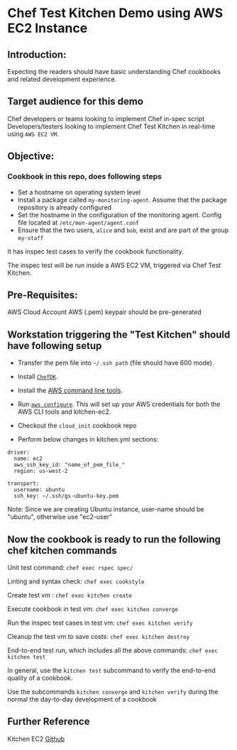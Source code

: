 # Chef Test Kitchen Demo using AWS EC2 Instance
## Introduction:
Expecting the readers should have basic understanding Chef cookbooks and related development experience.

## Target audience for this demo
Chef developers or teams looking to implement Chef in-spec script
Developers/testers looking to implement Chef Test Kitchen in real-time using `AWS EC2 VM`.

## Objective:
### Cookbook in this repo, does following steps
- Set a hostname on operating system level
- Install a package called `my-monitoring-agent`. Assume that the package repository is already configured
- Set the hostname in the configuration of the monitoring agent. Config file located at `/etc/mon-agent/agent.conf`
- Ensure that the two users, `alice` and `bob`, exist and are part of the group `my-staff`

It has inspec test cases to verify the cookbook functionality.

The inspec test will be run inside a AWS EC2 VM, triggered via Chef Test Kitchen.

## Pre-Requisites:
AWS Cloud Account
AWS (.pem) keypair should be pre-generated 

## Workstation triggering the "Test Kitchen" should have following setup
- Transfer the pem file into `~/.ssh path` (file should have 600 mode).

- Install [`ChefDK`](https://downloads.chef.io/chefdk/). 

- Install the [AWS command line tools](https://docs.aws.amazon.com/cli/latest/userguide/cli-chap-install.html).

- Run [`aws configure`](https://docs.aws.amazon.com/cli/latest/userguide/cli-chap-configure.html#cli-quick-configuration). This will set up your AWS credentials for both the AWS CLI tools and kitchen-ec2.

- Checkout the `cloud_init` cookbook repo

- Perform below changes in kitchen.yml sections:
```
driver:
  name: ec2
  aws_ssh_key_id: "name_of_pem_file_"
  region: us-west-2

transport:
  username: ubuntu
  ssh_key: ~/.ssh/gs-ubuntu-key.pem
```

Note: Since we are creating Ubuntu instance, user-name should be "ubuntu", otherwise use "ec2-user"

## Now the cookbook is ready to run the following chef kitchen commands
Unit test command: `chef exec rspec spec/`

Linting and syntax check: `chef exec cookstyle`

Create test vm : `chef exec kitchen create`

Execute cookbook in test vm: `chef exec kitchen converge`

Run the inspec test cases in test vm: `chef exec kitchen verify`

Cleanup the test vm to save costs: `chef exec kitchen destroy`

End-to-end test run, which includes all the above commands: `chef exec kitchen test`

In general, use the `kitchen test` subcommand to verify the end-to-end quality of a cookbook.

Use the subcommands `kitchen converge` and `kitchen verify` during the normal the day-to-day development of a cookbook

## Further Reference
Kitchen EC2 [Github](https://github.com/test-kitchen/kitchen-ec2)
